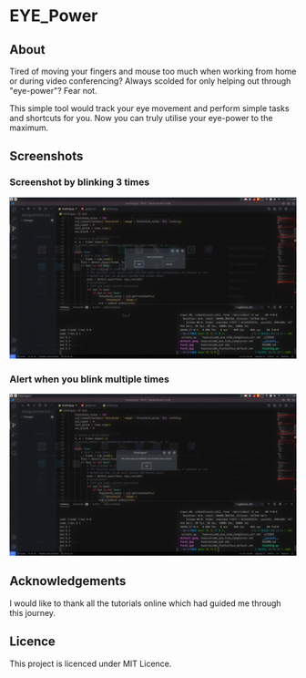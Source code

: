 # EYE_Power

## About

Tired of moving your fingers and mouse too much when working from home or during video conferencing? Always scolded for only helping out through "eye-power"? Fear not.

This simple tool would track your eye movement and perform simple tasks and shortcuts for you. Now you can truly utilise your eye-power to the maximum.

## Screenshots

### Screenshot by blinking 3 times

![Confirmation Box for screenshot](Screenshot_feature.png)

### Alert when you blink multiple times

![Alert Box for excessive blinking](Tired_Eyes_feature.png)

## Acknowledgements

I would like to thank all the tutorials online which had guided me through this journey.

## Licence

This project is licenced under MIT Licence.
